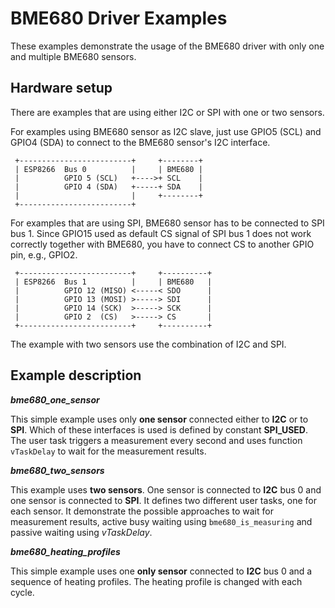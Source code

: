 # BME680 Driver Examples

These examples demonstrate the usage of the BME680 driver with only one and multiple BME680 sensors.

## Hardware setup

There are examples that are using either I2C or SPI with one or two sensors.

For examples using BME680 sensor as I2C slave, just use GPIO5 (SCL) and GPIO4 (SDA) to connect to the BME680 sensor's I2C interface.

```
 +-------------------------+     +--------+
 | ESP8266  Bus 0          |     | BME680 |
 |          GPIO 5 (SCL)   +---->+ SCL    |
 |          GPIO 4 (SDA)   +-----+ SDA    |
 |                         |     +--------+
 +-------------------------+
```

For examples that are using SPI, BME680 sensor has to be connected to SPI bus 1.  Since GPIO15 used as default CS signal of SPI bus 1 does not work correctly together with BME680, you have to connect CS to another GPIO pin, e.g., GPIO2.

```
 +-------------------------+     +----------+
 | ESP8266  Bus 1          |     | BME680   |
 |          GPIO 12 (MISO) <-----< SDO      |
 |          GPIO 13 (MOSI) >-----> SDI      |
 |          GPIO 14 (SCK)  >-----> SCK      |
 |          GPIO 2  (CS)   >-----> CS       |
 +-------------------------+     +----------+
```

The example with two sensors use the combination of I2C and SPI.

## Example description

__*bme680_one_sensor*__

This simple example uses only **one sensor** connected either to **I2C** or to **SPI**. Which of these interfaces is used is defined by constant **SPI_USED**. The user task triggers a measurement every second and uses function ```vTaskDelay``` to wait for the measurement results.

__*bme680_two_sensors*__

This example uses **two sensors**. One sensor is connected to **I2C** bus 0 and one sensor is connected to **SPI**. It defines two different user tasks, one for each sensor. It demonstrate the possible approaches to wait for measurement results, active busy waiting using ```bme680_is_measuring``` and passive waiting using *vTaskDelay*.

__*bme680_heating_profiles*__

This simple example uses one **only sensor** connected to **I2C** bus 0 and a sequence of heating profiles. The heating profile is changed with each cycle.
